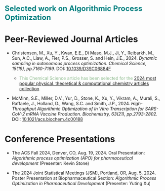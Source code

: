 <span style="color:Teal; font-size:24px;">**Selected work on Algorithmic Process Optimization**</span>

# Peer-Reviewed Journal Articles 

* Christensen, M., Xu, Y., Kwan, E.E., Di Maso, M.J., Ji, Y., Reibarkh, M., Sun, A.C., Liaw, A., Fier, P.S., Grosser, S. and Hein, J.E., 2024. 
_Dynamic sampling in autonomous process optimization. Chemical Science, 15(19), pp.7160-7169._
DOI: [10.1039/D3SC06884F](https://pubs.rsc.org/en/content/articlelanding/2024/sc/d3sc06884f)
  - <span style="color:DarkSeaGreen">This Chemical Science article has been selected for the [2024 most popular physical, theoretical & computational chemistry articles collection](https://pubs.rsc.org/en/journals/articlecollectionlanding?sercode=sc&themeid=777d3e88-b794-457a-8932-5995aa89df7b).</span>

* McMinn, S.E., Miller, D.V., Yur, D., Stone, K., Xu, Y., Vikram, A., Murali, S., Raffaele, J., Holland, D., Wang, S.C. and Smith, J.P., 2024.
_High-Throughput Algorithmic Optimization of In Vitro Transcription for SARS-CoV-2 mRNA Vaccine Production. Biochemistry, 63(21), pp.2793-2802._
DOI: [10.1021/acs.biochem.4c00188](https://pubs.acs.org/doi/10.1021/acs.biochem.4c00188)

# Conference Presentations

* The ACS Fall 2024, Denver, CO, Aug. 19, 2024.
  Oral Presentation: _Algorithmic process optimization (APO) for pharmaceutical development_ (Presenter: Kevin Stone)

* The 2024 Joint Statistical Meetings (JSM), Portland, OR, Aug. 5, 2024.
  Poster Presentation at Biopharmaceutical Section: _Algorithmic Process Optimization in Pharmaceutical Development_ (Presenter: Yuting Xu)



